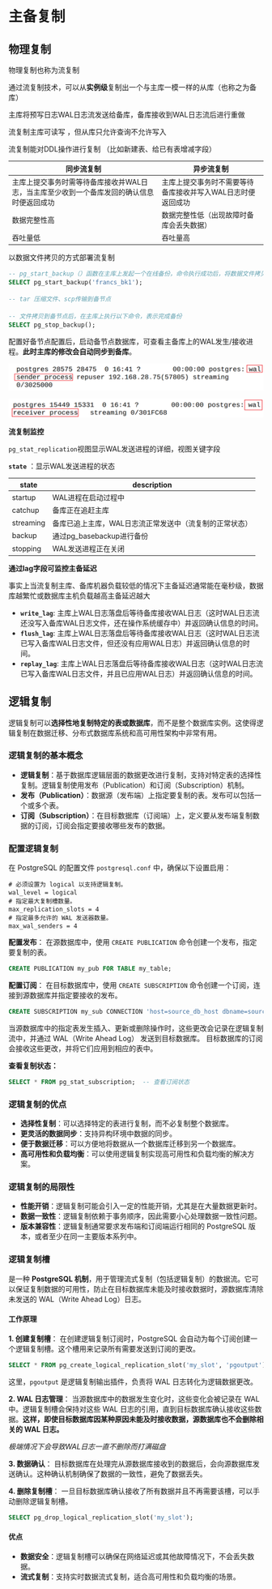 # 主备复制

## 物理复制

物理复制也称为流复制

通过流复制技术，可以从**实例级**复制出⼀个与主库⼀模⼀样的从库（也称之为备库）

主库将预写⽇志WAL⽇志流发送给备库，备库接收到WAL⽇志流后进⾏重做

流复制主库可读写 ，但从库只允许查询不允许写⼊

流复制能对DDL操作进⾏复制 （比如新建表、给已有表增减字段）

| 同步流复制                                                   | 异步流复制                                                  |
| ------------------------------------------------------------ | ----------------------------------------------------------- |
| 主库上提交事务时需等待备库接收并WAL⽇志，当主库至少收到一个备库发回的确认信息时便返回成功 | 主库上提交事务时不需要等待备库接收并写⼊WAL⽇志时便返回成功 |
| 数据完整性高                                                 | 数据完整性低（出现故障时备库会丢失数据）                    |
| 吞吐量低                                                     | 吞吐量高                                                    |



以数据文件拷贝的方式部署流复制 

```sql
-- pg_start_backup（）函数在主库上发起⼀个在线备份，命令执⾏成功后，将数据⽂件拷贝到备节点
SELECT pg_start_backup('francs_bk1');

-- tar 压缩文件、scp传输到备节点

-- ⽂件拷⻉到备节点后，在主库上执⾏以下命令，表示完成备份
SELECT pg_stop_backup();
```

 配置好备节点配置后，启动备节点数据库，可查看主备库上的WAL发生/接收进程。**此时主库的修改会自动同步到备库**。 

![](../picture/replication_01.png)

![](../picture/replication_02.png)



**流复制监控**

`pg_stat_replication`视图显⽰WAL发送进程的详细，视图关键字段

**`state`** ：显⽰WAL发送进程的状态

| state     | description                                             |
| --------- | ------------------------------------------------------- |
| startup   | WAL进程在启动过程中                                     |
| catchup   | 备库正在追赶主库                                        |
| streaming | 备库已追上主库，WAL日志流正常发送中（流复制的正常状态） |
| backup    | 通过pg_basebackup进行备份                               |
| stopping  | WAL发送进程正在关闭                                     |

**通过lag字段可监控主备延迟**

事实上当流复制主库、备库机器负载较低的情况下主备延迟通常能在毫秒级，数据库越繁忙或数据库主机负载越⾼主备延迟越⼤

- **`write_lag`**: 主库上WAL⽇志落盘后等待备库接收WAL⽇志（这时WAL⽇志流还没写⼊备库WAL⽇志⽂件，还在操作系统缓存中）并返回确认信息的时间。
- **`flush_lag`**: 主库上WAL⽇志落盘后等待备库接收WAL⽇志（这时WAL⽇志流已写⼊备库WAL⽇志⽂件，但还没有应⽤WAL⽇志）并返回确认信息的时间。
- **`replay_lag`**: 主库上WAL⽇志落盘后等待备库接收WAL⽇志（这时WAL⽇志流已写⼊备库WAL⽇志⽂件，并且已应⽤WAL⽇志）并返回确认信息的时间。





## 逻辑复制

逻辑复制可以**选择性地复制特定的表或数据库**，而不是整个数据库实例。这使得逻辑复制在数据迁移、分布式数据库系统和高可用性架构中非常有用。 

### 逻辑复制的基本概念

- **逻辑复制**：基于数据库逻辑层面的数据更改进行复制，支持对特定表的选择性复制。逻辑复制使用发布（Publication）和订阅（Subscription）机制。
- **发布（Publication）**：数据源（发布端）上指定要复制的表。发布可以包括一个或多个表。
- **订阅（Subscription）**：在目标数据库（订阅端）上，定义要从发布端复制数据的订阅，订阅会指定要接收哪些发布的数据。



###  配置逻辑复制 

在 PostgreSQL 的配置文件 `postgresql.conf` 中，确保以下设置启用：

```properties
# 必须设置为 logical 以支持逻辑复制。
wal_level = logical
# 指定最大复制槽数量。
max_replication_slots = 4
# 指定最多允许的 WAL 发送器数量。
max_wal_senders = 4
```

 **配置发布**： 在源数据库中，使用 `CREATE PUBLICATION` 命令创建一个发布，指定要复制的表。 

```sql
CREATE PUBLICATION my_pub FOR TABLE my_table;
```

 **配置订阅**： 在目标数据库中，使用 `CREATE SUBSCRIPTION` 命令创建一个订阅，连接到源数据库并指定要接收的发布。 

```sql
CREATE SUBSCRIPTION my_sub CONNECTION 'host=source_db_host dbname=source_db user=my_user password=my_password' PUBLICATION my_pub;
```

当源数据库中的指定表发生插入、更新或删除操作时，这些更改会记录在逻辑复制流中，并通过 WAL（Write Ahead Log） 发送到目标数据库。  目标数据库的订阅会接收这些更改，并将它们应用到相应的表中。 

**查看复制状态：**

```sql
SELECT * FROM pg_stat_subscription;  -- 查看订阅状态
```



### 逻辑复制的优点

- **选择性复制**：可以选择特定的表进行复制，而不必复制整个数据库。
- **更灵活的数据同步**：支持异构环境中数据的同步。
- **便于数据迁移**：可以方便地将数据从一个数据库迁移到另一个数据库。
- **高可用性和负载均衡**：可以使用逻辑复制实现高可用性和负载均衡的解决方案。

### 逻辑复制的局限性

- **性能开销**：逻辑复制可能会引入一定的性能开销，尤其是在大量数据更新时。
- **数据一致性**：逻辑复制依赖于事务顺序，因此需要小心处理数据一致性问题。
- **版本兼容性**：逻辑复制通常要求发布端和订阅端运行相同的 PostgreSQL 版本，或者至少在同一主要版本系列中。



### 逻辑复制槽

是一种 **PostgreSQL 机制**，用于管理流式复制（包括逻辑复制）的数据流。它可以保证复制数据的可用性，防止在目标数据库未能及时接收数据时，源数据库清除未发送的 WAL（Write Ahead Log）日志。 

#### 工作原理

**1. 创建复制槽**： 在创建逻辑复制订阅时，PostgreSQL 会自动为每个订阅创建一个逻辑复制槽。这个槽用来记录所有需要发送到订阅的更改。

```sql
SELECT * FROM pg_create_logical_replication_slot('my_slot', 'pgoutput');
```

这里，`pgoutput` 是逻辑复制输出插件，负责将 WAL 日志转化为逻辑数据更改。

**2. WAL 日志管理**： 当源数据库中的数据发生变化时，这些变化会被记录在 WAL 中。逻辑复制槽会保持对这些 WAL 日志的引用，直到目标数据库确认接收这些数据。**这样，即使目标数据库因某种原因未能及时接收数据，源数据库也不会删除相关的 WAL 日志。**

*极端情况下会导致WAL日志一直不删除而打满磁盘*

**3. 数据确认**： 目标数据库在处理完从源数据库接收到的数据后，会向源数据库发送确认。这种确认机制确保了数据的一致性，避免了数据丢失。

**4. 删除复制槽**： 一旦目标数据库确认接收了所有数据并且不再需要该槽，可以手动删除逻辑复制槽。

```sql
SELECT pg_drop_logical_replication_slot('my_slot');
```

#### 优点

- **数据安全**：逻辑复制槽可以确保在网络延迟或其他故障情况下，不会丢失数据。
- **流式复制**：支持实时数据流式复制，适合高可用性和负载均衡的场景。

